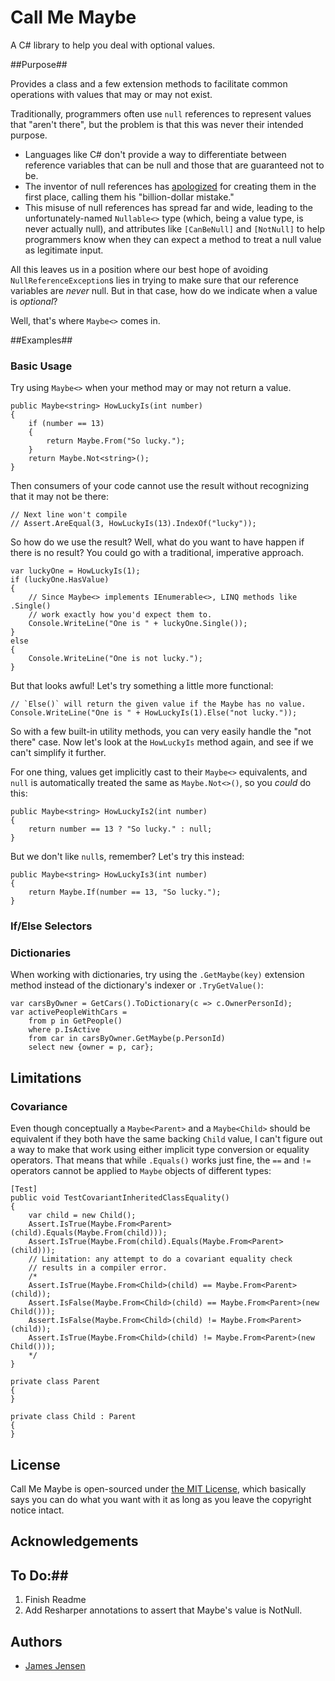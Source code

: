 # Call Me Maybe #
A C# library to help you deal with optional values.

##Purpose##

Provides a class and a few extension methods to facilitate common operations with values that may or may not exist.

Traditionally, programmers often use `null` references to represent values that "aren't there", but the problem is that this was never their intended purpose. 

- Languages like C# don't provide a way to differentiate between reference variables that can be null and those that are guaranteed not to be.
- The inventor of null references has [apologized](http://en.wikipedia.org/wiki/Tony_Hoare#Quotations) for creating them in the first place, calling them his "billion-dollar mistake."
- This misuse of null references has spread far and wide, leading to the unfortunately-named `Nullable<>` type (which, being a value type, is never actually null), and attributes like `[CanBeNull]` and `[NotNull]` to help programmers know when they can expect a method to treat a null value as legitimate input.

All this leaves us in a position where our best hope of avoiding `NullReferenceException`s lies in trying to make sure that our reference variables are *never* null. But in that case, how do we indicate when a value is *optional*?

Well, that's where `Maybe<>` comes in.

##Examples##

### Basic Usage ###

Try using `Maybe<>` when your method may or may not return a value.

    public Maybe<string> HowLuckyIs(int number)
    {
        if (number == 13)
        {
            return Maybe.From("So lucky.");
        }
        return Maybe.Not<string>();
    }

Then consumers of your code cannot use the result without recognizing that it may not be there:

    // Next line won't compile
    // Assert.AreEqual(3, HowLuckyIs(13).IndexOf("lucky"));

So how do we use the result? Well, what do you want to have happen if there is no result? You could go with a traditional, imperative approach. 

    var luckyOne = HowLuckyIs(1);
    if (luckyOne.HasValue)
    {
        // Since Maybe<> implements IEnumerable<>, LINQ methods like .Single()
        // work exactly how you'd expect them to.
        Console.WriteLine("One is " + luckyOne.Single());
    }
    else
    {
        Console.WriteLine("One is not lucky.");
    }

But that looks awful! Let's try something a little more functional:

    // `Else()` will return the given value if the Maybe has no value.
    Console.WriteLine("One is " + HowLuckyIs(1).Else("not lucky."));

So with a few built-in utility methods, you can very easily handle the "not there" case. Now let's look at the `HowLuckyIs` method again, and see if we can't simplify it further.

For one thing, values get implicitly cast to their `Maybe<>` equivalents, and `null` is automatically treated the same as `Maybe.Not<>()`, so you *could* do this:

    public Maybe<string> HowLuckyIs2(int number)
    {
        return number == 13 ? "So lucky." : null;
    }

But we don't like `null`s, remember? Let's try this instead:

    public Maybe<string> HowLuckyIs3(int number)
    {
        return Maybe.If(number == 13, "So lucky.");
    }

### If/Else Selectors ###


### Dictionaries ###

When working with dictionaries, try using the `.GetMaybe(key)` extension method instead of the dictionary's indexer or `.TryGetValue()`:

    var carsByOwner = GetCars().ToDictionary(c => c.OwnerPersonId);
    var activePeopleWithCars =
        from p in GetPeople()
        where p.IsActive
        from car in carsByOwner.GetMaybe(p.PersonId)
        select new {owner = p, car};

## Limitations ##

### Covariance ###

Even though conceptually a `Maybe<Parent>` and a `Maybe<Child>` should be equivalent if they both have the same backing `Child` value, I can't figure out a way to make that work using either implicit type conversion or equality operators. That means that while `.Equals()` works just fine, the `==` and `!=` operators cannot be applied to `Maybe` objects of different types:

    [Test]
    public void TestCovariantInheritedClassEquality()
    {
        var child = new Child();
        Assert.IsTrue(Maybe.From<Parent>(child).Equals(Maybe.From(child)));
        Assert.IsTrue(Maybe.From(child).Equals(Maybe.From<Parent>(child)));
        // Limitation: any attempt to do a covariant equality check 
        // results in a compiler error.
        /*
        Assert.IsTrue(Maybe.From<Child>(child) == Maybe.From<Parent>(child));
        Assert.IsFalse(Maybe.From<Child>(child) == Maybe.From<Parent>(new Child()));
        Assert.IsFalse(Maybe.From<Child>(child) != Maybe.From<Parent>(child));
        Assert.IsTrue(Maybe.From<Child>(child) != Maybe.From<Parent>(new Child()));
        */
    }

    private class Parent
    {
    }

    private class Child : Parent
    {
    }

## License ##

Call Me Maybe is open-sourced under [the MIT License](License), which basically says you can do what you want with it as long as you leave the copyright notice intact.

## Acknowledgements ##

## To Do:##

1. Finish Readme
2. Add Resharper annotations to assert that Maybe's value is NotNull.

## Authors ##

- [James Jensen](https://plus.google.com/+JamesJensenCoder)